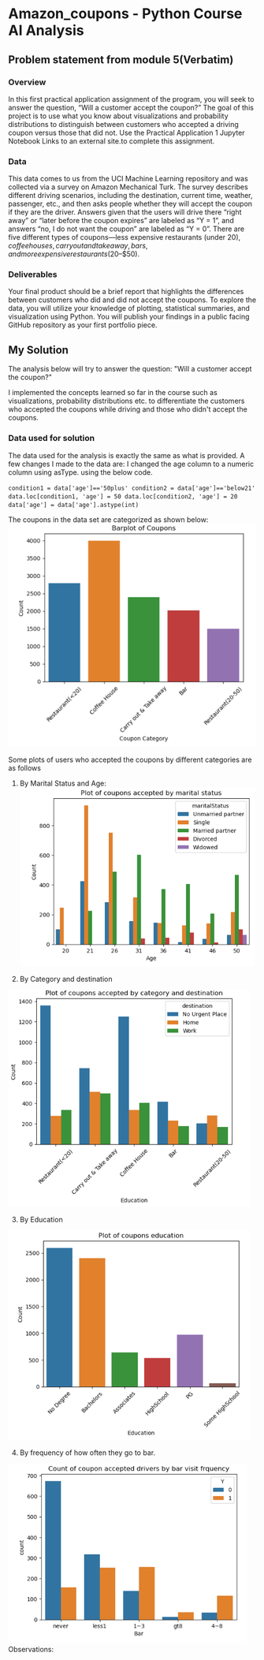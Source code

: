 # Amazon_coupons - Python Course AI Analysis

## Problem statement from module 5(Verbatim)

### Overview

In this first practical application assignment of the program, you will seek to answer the question, “Will a customer accept the coupon?” The goal of this project is to use what you know about visualizations and probability distributions to distinguish between customers who accepted a driving coupon versus those that did not. Use the Practical Application 1 Jupyter Notebook Links to an external site.to complete this assignment.

### Data

This data comes to us from the UCI Machine Learning repository and was collected via a survey on Amazon Mechanical Turk. The survey describes different driving scenarios, including the destination, current time, weather, passenger, etc., and then asks people whether they will accept the coupon if they are the driver. Answers given that the users will drive there “right away” or “later before the coupon expires” are labeled as “Y = 1”, and answers “no, I do not want the coupon” are labeled as “Y = 0”. There are five different types of coupons—less expensive restaurants (under $20), coffee houses, carry out and take away, bars, and more expensive restaurants ($20–$50).

### Deliverables

Your final product should be a brief report that highlights the differences between customers who did and did not accept the coupons. To explore the data, you will utilize your knowledge of plotting, statistical summaries, and visualization using Python. You will publish your findings in a public facing GitHub repository as your first portfolio piece.

## My Solution

The analysis below will try to answer the question: "Will a customer accept the coupon?"

I implemented the concepts learned so far in the course such as visualizations, probability distributions etc. to differentiate the customers who accepted the coupons while driving and those who didn't accept the coupons.

### Data used for solution

The data used for the analysis is exactly the same as what is provided. A few changes I made to the data are: 
I changed the age column to a numeric column using asType. using the below code. 

`condition1 = data['age']=='50plus'
condition2 = data['age']=='below21'
data.loc[condition1, 'age'] = 50
data.loc[condition2, 'age'] = 20
data['age'] = data['age'].astype(int)`

The coupons in the data set are categorized as shown below: 
![img.png](img.png)

Some plots of users who accepted the coupons by different categories are as follows
1. By Marital Status and Age: 
![img_1.png](img_1.png)

2. By Category and destination

![img_2.png](img_2.png)

3. By Education

![img_3.png](img_3.png)

4. By frequency of how often they go to bar.

![img_4.png](img_4.png)
Observations:
